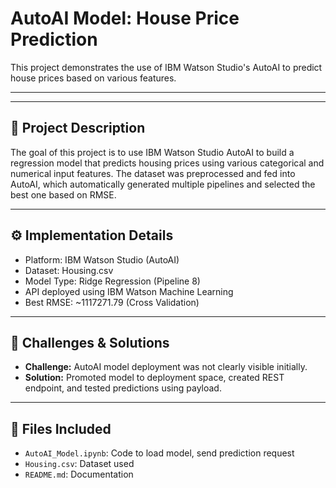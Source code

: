 # AutoAI Model: House Price Prediction

This project demonstrates the use of IBM Watson Studio's AutoAI to predict house prices based on various features.

---


---

## 🧠 Project Description

The goal of this project is to use IBM Watson Studio AutoAI to build a regression model that predicts housing prices using various categorical and numerical input features. The dataset was preprocessed and fed into AutoAI, which automatically generated multiple pipelines and selected the best one based on RMSE.

---

## ⚙️ Implementation Details

- Platform: IBM Watson Studio (AutoAI)
- Dataset: Housing.csv
- Model Type: Ridge Regression (Pipeline 8)
- API deployed using IBM Watson Machine Learning
- Best RMSE: ~1117271.79 (Cross Validation)

---

## 🧩 Challenges & Solutions

- **Challenge:** AutoAI model deployment was not clearly visible initially.
- **Solution:** Promoted model to deployment space, created REST endpoint, and tested predictions using payload.

---

## 📁 Files Included

- `AutoAI_Model.ipynb`: Code to load model, send prediction request
- `Housing.csv`: Dataset used
- `README.md`: Documentation
